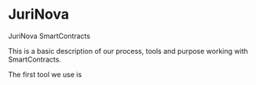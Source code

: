 # JuriNova
JuriNova SmartContracts


This is a basic description of our process, tools and purpose working with SmartContracts.

The first tool we use is 
